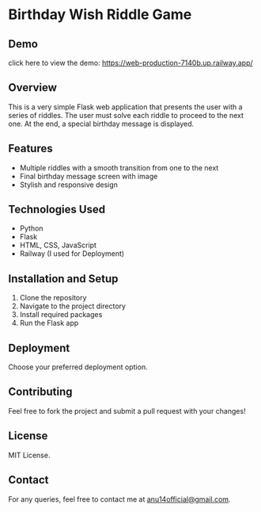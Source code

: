 # Birthday Wish Riddle Game

## Demo
click here to view the demo: https://web-production-7140b.up.railway.app/

## Overview
This is a very simple Flask web application that presents the user with a series of riddles. The user must solve each riddle to proceed to the next one. At the end, a special birthday message is displayed.

## Features
- Multiple riddles with a smooth transition from one to the next
- Final birthday message screen with image
- Stylish and responsive design

## Technologies Used
- Python
- Flask
- HTML, CSS, JavaScript
- Railway (I used for Deployment)

## Installation and Setup
1. Clone the repository
2. Navigate to the project directory
3. Install required packages
4. Run the Flask app


## Deployment
Choose your preferred deployment option. 


## Contributing
Feel free to fork the project and submit a pull request with your changes!

## License
MIT License.

## Contact
For any queries, feel free to contact me at [anu14official@gmail.com](mailto:anu14official@gmail.com).
